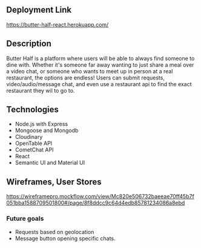 ## Deployment Link

https://butter-half-react.herokuapp.com/

## Description

Butter Half is a platform where users will be able to always find someone to dine with. Whether it's someone far away wanting to just share a meal over a video chat, or someone who wants to meet up in person at a real restaurant, the options are endless! Users can submit requests, video/audio/message chat, and even use a restaurant api to find the exact restaurant they wil to go to. 

## Technologies

* Node.js with Express
* Mongoose and Mongodb
* Cloudinary
* OpenTable API
* CometChat API 
* React
* Semantic UI and Material UI

## Wireframes, User Stores

https://wireframepro.mockflow.com/view/Mc820e506732baeeae70ff45b7f051bba1588709501800#/page/8f8ddcc9c64d4edb85781234086a8ebd

### Future goals

* Requests based on geolocation
* Message button opening specific chats. 



